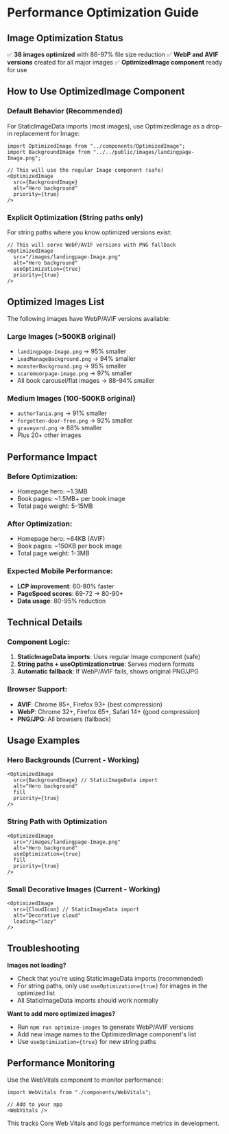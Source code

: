 # Performance Optimization Guide

## Image Optimization Status

✅ **38 images optimized** with 86-97% file size reduction
✅ **WebP and AVIF versions** created for all major images
✅ **OptimizedImage component** ready for use

## How to Use OptimizedImage Component

### Default Behavior (Recommended)
For StaticImageData imports (most images), use OptimizedImage as a drop-in replacement for Image:

```tsx
import OptimizedImage from "../components/OptimizedImage";
import BackgroundImage from "../../public/images/landingpage-Image.png";

// This will use the regular Image component (safe)
<OptimizedImage
  src={BackgroundImage}
  alt="Hero background"
  priority={true}
/>
```

### Explicit Optimization (String paths only)
For string paths where you know optimized versions exist:

```tsx
// This will serve WebP/AVIF versions with PNG fallback
<OptimizedImage
  src="/images/landingpage-Image.png"
  alt="Hero background"
  useOptimization={true}
  priority={true}
/>
```

## Optimized Images List

The following images have WebP/AVIF versions available:

### Large Images (>500KB original)
- `landingpage-Image.png` → 95% smaller
- `LeadManageBackground.png` → 94% smaller
- `monsterBackground.png` → 95% smaller
- `scaremoorpage-image.png` → 97% smaller
- All book carousel/flat images → 88-94% smaller

### Medium Images (100-500KB original)
- `authorTania.png` → 91% smaller
- `forgotten-door-free.png` → 92% smaller
- `graveyard.png` → 88% smaller
- Plus 20+ other images

## Performance Impact

### Before Optimization:
- Homepage hero: ~1.3MB
- Book pages: ~1.5MB+ per book image
- Total page weight: 5-15MB

### After Optimization:
- Homepage hero: ~64KB (AVIF)
- Book pages: ~150KB per book image
- Total page weight: 1-3MB

### Expected Mobile Performance:
- **LCP improvement**: 60-80% faster
- **PageSpeed scores**: 69-72 → 80-90+
- **Data usage**: 80-95% reduction

## Technical Details

### Component Logic:
1. **StaticImageData imports**: Uses regular Image component (safe)
2. **String paths + useOptimization=true**: Serves modern formats
3. **Automatic fallback**: If WebP/AVIF fails, shows original PNG/JPG

### Browser Support:
- **AVIF**: Chrome 85+, Firefox 93+ (best compression)
- **WebP**: Chrome 32+, Firefox 65+, Safari 14+ (good compression)
- **PNG/JPG**: All browsers (fallback)

## Usage Examples

### Hero Backgrounds (Current - Working)
```tsx
<OptimizedImage
  src={BackgroundImage} // StaticImageData import
  alt="Hero background"
  fill
  priority={true}
/>
```

### String Path with Optimization
```tsx
<OptimizedImage
  src="/images/landingpage-Image.png"
  alt="Hero background"
  useOptimization={true}
  fill
  priority={true}
/>
```

### Small Decorative Images (Current - Working)
```tsx
<OptimizedImage
  src={CloudIcon} // StaticImageData import
  alt="Decorative cloud"
  loading="lazy"
/>
```

## Troubleshooting

**Images not loading?**
- Check that you're using StaticImageData imports (recommended)
- For string paths, only use `useOptimization={true}` for images in the optimized list
- All StaticImageData imports should work normally

**Want to add more optimized images?**
- Run `npm run optimize-images` to generate WebP/AVIF versions
- Add new image names to the OptimizedImage component's list
- Use `useOptimization={true}` for new string paths

## Performance Monitoring

Use the WebVitals component to monitor performance:
```tsx
import WebVitals from "./components/WebVitals";

// Add to your app
<WebVitals />
```

This tracks Core Web Vitals and logs performance metrics in development.